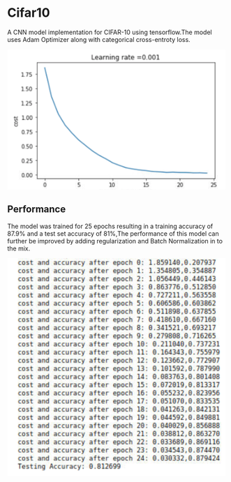 # Cifar10
A CNN model implementation for CIFAR-10 using tensorflow.The model uses Adam Optimizer along with categorical cross-entroty loss.

<img src="https://raw.githubusercontent.com/thepixelatedguy/Cifar10/master/Media/graph.png" width="500">

## Performance
The model was trained for 25 epochs resulting in a training accuracy of 87.9% and a test set accuracy of 81%,The performance of this model can further be improved by adding regularization and Batch Normalization in to the mix.

<img src="https://raw.githubusercontent.com/thepixelatedguy/Cifar10/master/Media/accuracy.png" width="500" height="500">
